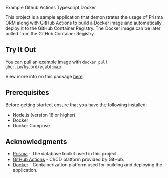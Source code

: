 Example Github Actions Typescript Docker

This project is a sample application that demonstrates the usage of Prisma ORM along with GitHub Actions to build a Docker image and automatically deploy it to the GitHub Container Registry. The Docker image can be later pulled from the GitHub Container Registry.

## Try It Out

You can pull an example image with `docker pull ghcr.io/hycord/egatd:main `

View more info on this package [here]([https://github.com/Hycord/egatd/pkgs/container/egatd]())

## Prerequisites

Before getting started, ensure that you have the following installed:

- Node.js (version 18 or higher)
- Docker
- Docker Compose

## Acknowledgments

* [Prisma](https://www.prisma.io/) - The database toolkit used in this project.
* [GitHub Actions](https://docs.github.com/en/actions) - CI/CD platform provided by GitHub.
* [Docker](https://www.docker.com/) - Containerization platform used for building and deploying the application.
